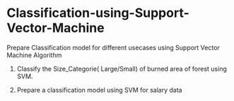 # Classification-using-Support-Vector-Machine
Prepare Classification model for different usecases using Support Vector Machine Algorithm
1) Classify the Size_Categorie( Large/Small) of burned area of forest using SVM.

2)  Prepare a classification model using SVM for salary data 
